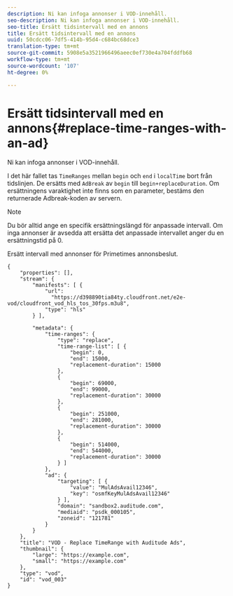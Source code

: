 ```yaml
---
description: Ni kan infoga annonser i VOD-innehåll.
seo-description: Ni kan infoga annonser i VOD-innehåll.
seo-title: Ersätt tidsintervall med en annons
title: Ersätt tidsintervall med en annons
uuid: 50cdcc06-7df5-414b-95d4-c684bc68dce3
translation-type: tm+mt
source-git-commit: 5908e5a3521966496aeec0ef730e4a704fddfb68
workflow-type: tm+mt
source-wordcount: '107'
ht-degree: 0%

---
```



# Ersätt tidsintervall med en annons{#replace-time-ranges-with-an-ad}

Ni kan infoga annonser i VOD-innehåll.

I det här fallet tas `TimeRanges` mellan `begin` och `end` i `localTime` bort från tidslinjen. De ersätts med `AdBreak` av `begin` till `begin+replaceDuration`. Om ersättningens varaktighet inte finns som en parameter, bestäms den returnerade Adbreak-koden av servern.

>[!NOTE]
>
>Du bör alltid ange en specifik ersättningslängd för anpassade intervall. Om inga annonser är avsedda att ersätta det anpassade intervallet anger du en ersättningstid på 0.

Ersätt intervall med annonser för Primetimes annonsbeslut.

```
{   
    "properties": [],
    "stream": {
        "manifests": [ {
            "url": 
              "https://d398890tia84ty.cloudfront.net/e2e-vod/cloudfront_vod_hls_tos_30fps.m3u8",
            "type": "hls"
        } ],
                 
        "metadata": {
            "time-ranges": {
                "type": "replace",
                "time-range-list": [ {
                    "begin": 0,
                    "end": 15000,
                    "replacement-duration": 15000 
                },
                {
                    "begin": 69000,
                    "end": 99000,
                    "replacement-duration": 30000
                },
                {
                    "begin": 251000,
                    "end": 281000,
                    "replacement-duration": 30000
                },
                {
                    "begin": 514000,
                    "end": 544000,
                    "replacement-duration": 30000
                } ]
            },
            "ad": {
                "targeting": [ {
                    "value": "MulAdsAvail12346",
                    "key": "osmfKeyMulAdsAvail12346"
                } ],
                "domain": "sandbox2.auditude.com",
                "mediaid": "psdk_000105",
                "zoneid": "121781"
            }     
        }
    },   
    "title": "VOD - Replace TimeRange with Auditude Ads",
    "thumbnail": {
        "large": "https://example.com",
        "small": "https://example.com"
    },
    "type": "vod",
    "id": "vod_003"
}
```

